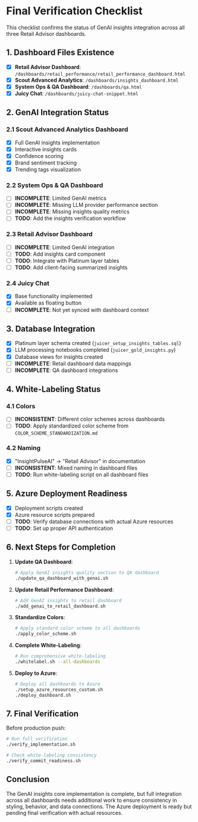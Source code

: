# Final Verification Checklist

This checklist confirms the status of GenAI insights integration across all three Retail Advisor dashboards.

## 1. Dashboard Files Existence

- [x] **Retail Advisor Dashboard**: `/dashboards/retail_performance/retail_performance_dashboard.html`
- [x] **Scout Advanced Analytics**: `/dashboards/insights_dashboard.html`
- [x] **System Ops & QA Dashboard**: `/dashboards/qa.html`
- [x] **Juicy Chat**: `/dashboards/juicy-chat-snippet.html`

## 2. GenAI Integration Status

### 2.1 Scout Advanced Analytics Dashboard
- [x] Full GenAI insights implementation
- [x] Interactive insights cards
- [x] Confidence scoring
- [x] Brand sentiment tracking
- [x] Trending tags visualization

### 2.2 System Ops & QA Dashboard
- [ ] **INCOMPLETE**: Limited GenAI metrics
- [ ] **INCOMPLETE**: Missing LLM provider performance section
- [ ] **INCOMPLETE**: Missing insights quality metrics
- [ ] **TODO**: Add the insights verification workflow

### 2.3 Retail Advisor Dashboard
- [ ] **INCOMPLETE**: Limited GenAI integration
- [ ] **TODO**: Add insights card component
- [ ] **TODO**: Integrate with Platinum layer tables
- [ ] **TODO**: Add client-facing summarized insights

### 2.4 Juicy Chat
- [x] Base functionality implemented
- [x] Available as floating button
- [ ] **INCOMPLETE**: Not yet synced with dashboard context

## 3. Database Integration

- [x] Platinum layer schema created (`juicer_setup_insights_tables.sql`)
- [x] LLM processing notebooks completed (`juicer_gold_insights.py`)
- [x] Database views for insights created
- [ ] **INCOMPLETE**: Retail dashboard data mappings
- [ ] **INCOMPLETE**: QA dashboard integrations

## 4. White-Labeling Status

### 4.1 Colors
- [ ] **INCONSISTENT**: Different color schemes across dashboards
- [ ] **TODO**: Apply standardized color scheme from `COLOR_SCHEME_STANDARDIZATION.md`

### 4.2 Naming
- [x] "InsightPulseAI" → "Retail Advisor" in documentation
- [ ] **INCONSISTENT**: Mixed naming in dashboard files
- [ ] **TODO**: Run white-labeling script on all dashboard files

## 5. Azure Deployment Readiness

- [x] Deployment scripts created
- [x] Azure resource scripts prepared
- [ ] **TODO**: Verify database connections with actual Azure resources
- [ ] **TODO**: Set up proper API authentication

## 6. Next Steps for Completion

1. **Update QA Dashboard**:
   ```bash
   # Apply GenAI insights quality section to QA dashboard
   ./update_qa_dashboard_with_genai.sh
   ```

2. **Update Retail Performance Dashboard**:
   ```bash
   # Add GenAI insights to retail dashboard
   ./add_genai_to_retail_dashboard.sh
   ```

3. **Standardize Colors**:
   ```bash
   # Apply standard color scheme to all dashboards
   ./apply_color_scheme.sh
   ```

4. **Complete White-Labeling**:
   ```bash
   # Run comprehensive white-labeling
   ./whitelabel.sh --all-dashboards
   ```

5. **Deploy to Azure**:
   ```bash
   # Deploy all dashboards to Azure
   ./setup_azure_resources_custom.sh
   ./deploy_dashboard.sh
   ```

## 7. Final Verification

Before production push:

```bash
# Run full verification
./verify_implementation.sh

# Check white-labeling consistency
./verify_commit_readiness.sh
```

## Conclusion

The GenAI insights core implementation is complete, but full integration across all dashboards needs additional work to ensure consistency in styling, behavior, and data connections. The Azure deployment is ready but pending final verification with actual resources.